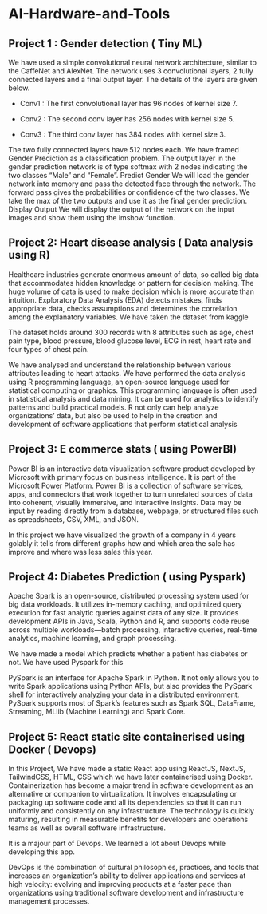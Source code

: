 # AI-Hardware-and-Tools

## Project 1 : Gender detection ( Tiny ML)

We have used a simple convolutional neural network architecture, similar to the CaffeNet and AlexNet. The network uses 3 convolutional layers, 2 fully connected layers and a final output layer. The details of the layers are given below.

- Conv1 : The first convolutional layer has 96 nodes of kernel size 7.

- Conv2 : The second conv layer has 256 nodes with kernel size 5.

- Conv3 : The third conv layer has 384 nodes with kernel size 3.

The two fully connected layers have 512 nodes each.
We have framed Gender Prediction as a classification problem. The output layer in the gender prediction network is of type softmax with 2 nodes indicating the two classes “Male” and “Female”.
Predict Gender
We will load the gender network into memory and pass the detected face through the network. The forward pass gives the probabilities or confidence of the two classes. We take the max of the two outputs and use it as the final gender prediction.
Display Output
We will display the output of the network on the input images and show them using the imshow function.

## Project 2: Heart disease analysis ( Data analysis using R)

Healthcare industries generate enormous amount of data, so called big data that accommodates hidden knowledge or pattern for decision making. The huge volume of data is used to make decision which is more accurate than intuition. Exploratory Data Analysis (EDA) detects mistakes, finds appropriate data, checks assumptions and determines the correlation among the explanatory variables.
We have taken the dataset from kaggle

The dataset holds around 300 records with 8 attributes such as age, chest pain type, blood pressure, blood glucose level, ECG in rest, heart rate and four types of chest pain.

We have analysed and understand the relationship between various attributes leading to heart attacks.
We have performed the data analysis using R programming language, an open-source language used for statistical computing or graphics. This programming language is often used in statistical analysis and data mining. It can be used for analytics to identify patterns and build practical models. R not only can help analyze organizations’ data, but also be used to help in the creation and development of software applications that perform statistical analysis

## Project 3: E commerce stats ( using PowerBI)

Power BI is an interactive data visualization software product developed by Microsoft with primary focus on business intelligence. It is part of the Microsoft Power Platform. Power BI is a collection of software services, apps, and connectors that work together to turn unrelated sources of data into coherent, visually immersive, and interactive insights. Data may be input by reading directly from a database, webpage, or structured files such as spreadsheets, CSV, XML, and JSON.

In this project we have visualized the growth of a company in 4 years golably it tells from different graphs how and which area the sale has improve and where was less sales this year.

## Project 4: Diabetes Prediction ( using Pyspark)

Apache Spark is an open-source, distributed processing system used for big data workloads. It utilizes in-memory caching, and optimized query execution for fast analytic queries against data of any size. It provides development APIs in Java, Scala, Python and R, and supports code reuse across multiple workloads—batch processing, interactive queries, real-time analytics, machine learning, and graph processing.

We have made a model which predicts whether a patient has diabetes or not. We have used Pyspark for this

PySpark is an interface for Apache Spark in Python. It not only allows you to write Spark applications using Python APIs, but also provides the PySpark shell for interactively analyzing your data in a distributed environment. PySpark supports most of Spark’s features such as Spark SQL, DataFrame, Streaming, MLlib (Machine Learning) and Spark Core.

## Project 5: React static site containerised using Docker ( Devops)

In this Project, We have made a static React app using ReactJS, NextJS, TailwindCSS, HTML, CSS which we have later containerised using Docker.
Containerization has become a major trend in software development as an alternative or companion to virtualization. It involves encapsulating or packaging up software code and all its dependencies so that it can run uniformly and consistently on any infrastructure. The technology is quickly maturing, resulting in measurable benefits for developers and operations teams as well as overall software infrastructure.

It is a majour part of Devops. We learned a lot about Devops while developing this app.

DevOps is the combination of cultural philosophies, practices, and tools that increases an organization’s ability to deliver applications and services at high velocity: evolving and improving products at a faster pace than organizations using traditional software development and infrastructure management processes.
